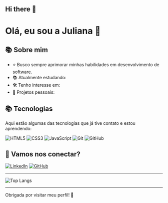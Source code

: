 ## Hi there 👋

# Olá, eu sou a Juliana 👋

## 📚 Sobre mim
- ⭐ Busco sempre aprimorar minhas habilidades em desenvolvimento de software.
- 📚 Atualmente estudando: 
- 🛠️ Tenho interesse em: 
- 📝 Projetos pessoais: 

## 📚 Tecnologias

Aqui estão algumas das tecnologias que já tive contato e estou aprendendo:

![HTML5](https://img.shields.io/badge/HTML5-E34F26?style=for-the-badge&logo=html5&logoColor=white)
![CSS3](https://img.shields.io/badge/CSS3-1572B6?style=for-the-badge&logo=css3&logoColor=white)
![JavaScript](https://img.shields.io/badge/JavaScript-F7DF1E?style=for-the-badge&logo=javascript&logoColor=black)
![Git](https://img.shields.io/badge/Git-F05032?style=for-the-badge&logo=git&logoColor=white)
![GitHub](https://img.shields.io/badge/GitHub-181717?style=for-the-badge&logo=github&logoColor=white)

## 💬 Vamos nos conectar?

[![LinkedIn](https://img.shields.io/badge/LinkedIn-0077B5?style=for-the-badge&logo=linkedin&logoColor=white)](https://www.linkedin.com/in/seu-perfil)
[![GitHub](https://img.shields.io/badge/GitHub-181717?style=for-the-badge&logo=github&logoColor=white)](https://github.com/JulianaNishimura)

---

![Top Langs](https://github-readme-stats.vercel.app/api/top-langs/?username=seu-usuario&layout=compact&theme=dracula)

---

Obrigada por visitar meu perfil! 🚀


<!--
**JulianaNishimura/JulianaNishimura** is a ✨ _special_ ✨ repository because its `README.md` (this file) appears on your GitHub profile.

Here are some ideas to get you started:

- 🔭 I’m currently working on ...
- 🌱 I’m currently learning ...
- 👯 I’m looking to collaborate on ...
- 🤔 I’m looking for help with ...
- 💬 Ask me about ...
- 📫 How to reach me: ...
- 😄 Pronouns: ...
- ⚡ Fun fact: ...
-->
